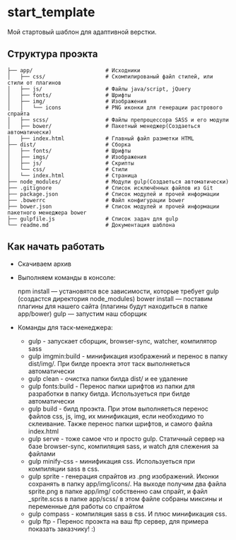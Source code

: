 # start_template
Мой стартовый шаблон для адаптивной верстки.

## Структура проэкта
```
├── app/                       # Исходники
│   ├── css/                   # Скомпилированый файл стилей, или стили от плагинов
│   ├── js/                    # Файлы java/script, jQuery
│   ├── fonts/                 # Шрифты
│   ├── img/                   # Изображения
│   │   └── icons              # PNG иконки для генерации растрового спрайта
│   ├── scss/                  # Файлы препроцессора SASS и его модули
│   ├── bower/                 # Пакетный менеджер(Создаеться автоматически)
│   ├── index.html             # Главный файл разметки HTML
├── dist/                      # Сборка
│   ├── fonts/                 # Шрифты
│   ├── imgs/                  # Изображения
│   ├── js/                    # Скрипты
│   └── css/                   # Стили
│   └── index.html             # Страница
├── node_modules/              # Модули gulp(Создаеться автоматически)
├── .gitignore                 # Список исключённых файлов из Git
├── package.json               # Список модулей и прочей информации
├── .bowerrc                   # Файл конфигурации bower
├── bower.json                 # Список модулей и прочей информации пакетного менеджера bower
├── gulpfile.js                # Список задач для gulp
└── readme.md                  # Документация шаблона
```
## Как начать работать
* Скачиваем архив
* Выполняем команды в консоле:
  
    npm install — установятся все зависимости, которые требует gulp (создастся директория node_modules)
    bower install — поставим плагины для нашего сайта (плагины будут находиться в папке app/bower)
    gulp — запустим наш сборщик

* Команды для таск-менеджера:
  * gulp - запускает сборщик, browser-sync, watcher, компилятор sass
  * gulp imgmin:build - минификация изображений и перенос в папку dist/img/. При билде проекта этот таск выполняеться автоматически
  * gulp clean - очистка папки билда dist/ и ее удаление
  * gulp fonts:build - Перенос папки шрифтов из папки для разработки в папку билда. Используеться при билде автоматически
  * gulp build - билд проэкта. При этом выполняеться перенос файлов css, js, img, их минификация, если необходимо то склеивание. Также перенос папки шрифтов, и самого файла index.html
  * gulp serve - тоже самое что и просто gulp. Статичный сервер на базе browser-sync, компиляция sass, и watch для слежения за файлами
  * gulp minify-css - минификация css. Используеться при компиляции sass в css.
  * gulp sprite - генерация спрайтов из .png изображений. Иконки сохранять в папку app/img/icons/. На выходе получим два файла sprite.png в папке app/img/ собственно сам спрайт, и файл _sprite.scss в папке app/scss/ в этом файле собраны миксины и переменные для работы со спрайтом
  * gulp compass - компиляция sass в css. И плюс минификация css.
  * gulp ftp - Перенос проэкта на ваш ftp сервер, для примера показать заказчику! :)